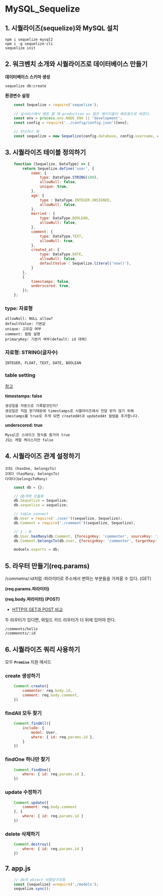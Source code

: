 # MySQL_Sequelize

## 1. 시퀄라이즈(sequelize)와 MySQL 설치

    npm i sequelize mysql2
    npm i -g sequelize-cli 
    sequelize init


## 2. 워크벤치 소개와 시퀄라이즈로 데이터베이스 만들기
   
**데이터베이스 스키마 생성**

    sequelize db:create

**환경변수 설정**

```javascript
    const Sequelize = require('sequelize');
    
    // 실서비스에서 배포 할 때 production => 많은 패키지들이 배포용으로 바뀐다.
    const env = process.env.NODE_ENV || 'development';
    const config = require('../config/config.json')[env];

    // 인스터스 화 
    const sequelize = new Sequelize(config.database, config.username, config.password, config);
```

## 3. 시퀄라이즈 테이블 정의하기

```javascript
    function (Sequelize, DataType) => {
        return Sequelize.define('user', {
            name: {
                type: DataType.STRING(100),
                allowNull: false, 
                unique: true,
            },
            age: {
                type : DataType.INTEGER.UNSIGNED,
                allowNull: false,
            }, 
            married : {
                type: DataType.BOOLEAN,
                allowNull: false,
            }, 
            comment: {
                type: DataType.TEXT,
                allowNull: true,
            },
            created_at: {
                type: DataType.DATE,
                allowNull: false,
                defaultValue : Sequelize.literal('now()'),
            }
        }, 
        {
            timestamps: false,
            underscored: true,
        });
    };
```

### type: 자료형
    
    allowNull: NULL allow?
    defaultValue: 기본값
    unique: 고유값 여부
    comment: 컬럼 설명
    primaryKey: 기본키 여부(default: id 대체)

### 자료형: STRING(글자수)

    INTEGER, FLOAT, TEXT, DATE, BOOLEAN

### table setting
[참고](https://medium.com/wasd/node-js%EC%97%90%EC%84%9C-mysql-%EC%82%AC%EC%9A%A9%ED%95%98%EA%B8%B0-1-b4b69ce7433f)

**timestamps: false**

    생성일을 자동으로 기록할것인지?
    생성일은 직접 받기때문에 timestamps로 시퀄라이즈에서 전달 받지 않기 위해
    imestamps를 true로 주게 되면 createdAt과 updatedAt 컬럼을 추가합니다.

**underscored: true**
        
    Mysql은 스네이크 형식을 쓸거야 true
    JS는 캐멀 케이스지만 false

## 4. 시퀄라이즈 관계 설정하기
    
    1대1 (hasOne, belongsTo)    
    1대다 (hasMany, belongsTo)
    다대다(belongsToMany)

```javascript
    const db = {};

    // db객체 모듈화
    db.Sequelize = Sequelize;
    db.sequelize = sequelize;

    // table connect 
    db.User = require('./user')(sequelize, Sequelize);
    db.Comment = require('./comment')(sequelize, Sequelize);

    // 1 : N 
    db.User.hasMany(db.Comment, {foreignKey: 'commenter', sourceKey: 'id'});
    db.Comment.belongsTo(db.User, {foreignKey: 'commenter', targetKey: 'id'});

    moduels.exports = db;
```

## 5. 라우터 만들기(req.params)
/commetns/:id처럼 :파라미터로 주소에서 변하는 부분들을 가져올 수 있다. (GET)

**(req.params.파라미터)**

**(req.body.파라미터) (POST)**
- [HTTP의 GET과 POST 비교](https://github.com/JaeYeopHan/Interview_Question_for_Beginner/tree/master/Network#http%EC%9D%98-get%EA%B3%BC-post-%EB%B9%84%EA%B5%90)
  
두 라우터가 있다면, 와일드 카드 라우터가 더 뒤에 있어야 한다.

    /comments/hello
    /commennts/:id 

## 6. 시퀄라이즈 쿼리 사용하기
모두 **`Promise`** 지원 메서드 

### create 생성하기
```javascript
    Comment.create({
        commenter: req.body.id,
        comment: req.body.comment,
    })
```

### findAll 모두 찾기
```javascript
    Comment.findAll({
        include: {
            model: User,
            where: { id: req.params.id },
        }
    })
```

### findOne 하나만 찾기
```javascript
    Comment.findOne({
        where: { id: req.params.id },
    })
```

### update 수정하기
```javascript
    Comment.update({
        comment: req.body.comment
    }, {
        where: { id: req.params.id }
    })    
```

### delete 삭제하기
```javascript
    Comment.destroy({
        where: { id: req.params.id }
    })
```

## 7. app.js
```javascript
    // db의 object 비할당구조화
    const {sequelize} =require('./models');
    sequelize.sync();
```
